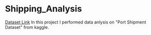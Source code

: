# Shipping_Analysis
[Dataset Link](https://www.kaggle.com/datasets/mikoajfish99/port-of-los-angeles)
In this project I performed data anlysis on "Port Shipment Dataset" from kaggle.
